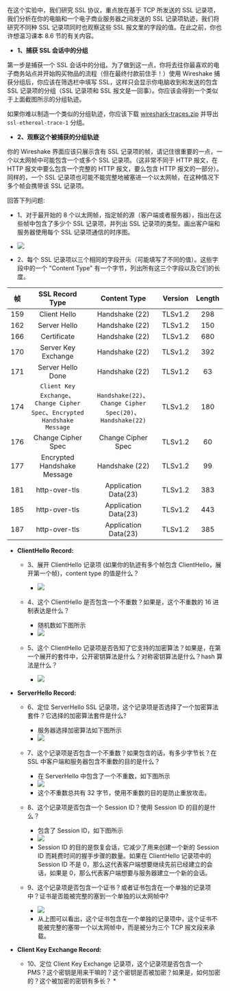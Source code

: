 在这个实验中，我们研究 SSL 协议，重点放在基于 TCP 所发送的 SSL 记录项，我们分析在你的电脑和一个电子商业服务器之间发送的 SSL 记录项轨迹，我们将研究不同种 SSL 记录项同时也观察这些 SSL 报文里的字段的值。在此之前，你也许想温习课本 8.6 节的有关内容。

* **1、捕获 SSL 会话中的分组**

第一步是捕获一个 SSL 会话中的分组。为了做到这一点，你将去往你最喜欢的电子商务站点并开始购买物品的流程（但在最终付款前住手！）使用 Wireshake 捕获分组后，你应该在筛选栏中填写 SSL，这样只会显示你电脑收到和发送的包含 SSL 记录项的分组（SSL 记录项和 SSL 报文是一回事）。你应该会得到一个类似于上面截图所示的分组轨迹。

如果你难以制造一个类似的分组轨迹，你应该下载 [wireshark-traces.zip](http://gaia.cs.umass.edu/wireshark-labs/wireshark-traces.zip) 并导出 `ssl-ethereal-trace-1` 分组。

* **2、观察这个被捕获的分组轨迹**

你的 Wireshake 界面应该只展示含有 SSL 记录项的帧，请记住很重要的一点，一个以太网帧中可能包含一个或多个 SSL 记录项。（这非常不同于 HTTP 报文，在 HTTP 报文中要么包含一个完整的 HTTP 报文，要么包含 HTTP 报文的一部分）。同样的，一个 SSL 记录项也可能不能完整地被塞进一个以太网帧，在这种情况下多个帧会携带该 SSL 记录项。

回答下列问题:

   * 1、对于最开始的 8 个以太网帧，指定帧的源（客户端或者服务器），指出在这些帧中包含了多少个 SSL 记录项，并列出 SSL 记录项的类型。画出客户端和服务器使用每个 SSL 记录项通信的时序图。
   
   * ![](https://github.com/YangXiaoHei/Networking/blob/master/08%20计算机网络中的安全/image/wl_ssl_1.png)

   * 2、每个 SSL 记录项以三个相同的字段开头（可能填写了不同的值）。这些字段中的一个 "Content Type" 有一个字节，列出所有这三个字段以及它们的长度。
   
   |帧| SSL Record Type| Content Type| Version| Length|
   |:---:|:---:|:---:|:---:|:---:|
   |159|Client Hello|Handshake (22)|TLSv1.2|298|
   |162|Server Hello|Handshake (22)|TLSv1.2|150|
   |166|Certificate|Handshake (22)|TLSv1.2|680|
   |170|Server Key Exchange|Handshake (22)|TLSv1.2|392|
   |171|Server Hello Done|Handshake (22)|TLSv1.2|63|
   |174|`Client Key Exchange`、`Change Cipher Spec`、`Encrypted Handshake Message`|`Handshake(22)`、`Change Cipher Spec(20)`、`Handshake(22)`|TLSv1.2|180|
   |176|Change Cipher Spec|Change Cipher Spec|TLSv1.2|60|
   |177|Encrypted Handshake Message|Handshake (22)|TLSv1.2|99|
   |181|http-over-tls|Application Data(23)|TLSv1.2|383|
   |185|http-over-tls|Application Data(23)|TLSv1.2|443|
   |187|http-over-tls|Application Data(23)|TLSv1.2|385|
   
* **ClientHello Record:**

   * 3、展开 ClientHello 记录项 (如果你的轨迹有多个帧包含 ClientHello，展开第一个帧)，content type 的值是什么？
      * ![](https://github.com/YangXiaoHei/Networking/blob/master/08%20计算机网络中的安全/image/wl_ssl_2.png)
      
   * 4、这个 ClientHello 是否包含一个不重数？如果是，这个不重数的 16 进制表达是什么？
      * 随机数如下图所示
      * ![](https://github.com/YangXiaoHei/Networking/blob/master/08%20计算机网络中的安全/image/wl_ssl_3.png)
      
   * 5、这个 ClientHello 记录项是否告知了它支持的加密算法？如果是，在第一个展开的套件中，公开密钥算法是什么？对称密钥算法是什么？hash 算法是什么？
      * ![](https://github.com/YangXiaoHei/Networking/blob/master/08%20计算机网络中的安全/image/wl_ssl_4.png)
      
* **ServerHello Record:**

   * 6、定位 ServerHello SSL 记录项，这个记录项是否选择了一个加密算法套件？它选择的加密算法套件是什么?
      * 服务器选择加密算法如下图所示
      * ![](https://github.com/YangXiaoHei/Networking/blob/master/08%20计算机网络中的安全/image/wl_ssl_5.png)

   * 7、这个记录项是否包含一个不重数？如果包含的话，有多少字节长？在 SSL 中客户端和服务器包含不重数的目的是什么？
      * 在 ServerHello 中包含了一个不重数，如下图所示
      * ![](https://github.com/YangXiaoHei/Networking/blob/master/08%20计算机网络中的安全/image/wl_ssl_6.png)
      * 这个不重数总共有 32 字节，使用不重数的目的是防止重放攻击。

   * 8、这个记录项是否包含一个 Session ID？使用 Session ID 的目的是什么？
      * 包含了 Session ID，如下图所示
      * ![](https://github.com/YangXiaoHei/Networking/blob/master/08%20计算机网络中的安全/image/wl_ssl_7.png)
      * Session ID 的目的是恢复会话，它减少了用来创建一个新的 Session ID 而耗费时间的握手步骤的数量。如果在 ClientHello 记录项中的 Session ID 不是 0，那么这代表客户端想要继续先前已经建立的会话，如果是 0，那么代表客户端想要与服务器建立一个新的会话。
      
   * 9、这个记录项是否包含一个证书？或者证书包含在一个单独的记录项中？证书是否能被完整的塞到一个单独的以太网帧中?
      * ![](https://github.com/YangXiaoHei/Networking/blob/master/08%20计算机网络中的安全/image/wl_ssl_8.png)
      * 从上图可以看出，这个证书包含在一个单独的记录项中，这个证书不能被完整的塞带一个以太网帧中，而是被分为三个 TCP 报文段来承载。
      
* **Client Key Exchange Record:**
   * 10、定位 Client Key Exchange 记录项，这个记录项是否包含一个 PMS？这个密钥是用来干嘛的？这个密钥是否被加密？如果是，如何加密的？这个被加密的密钥有多长？
      * 
   